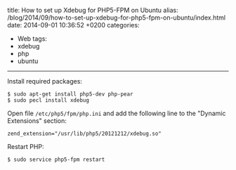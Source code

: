 title: How to set up Xdebug for PHP5-FPM on Ubuntu
alias: /blog/2014/09/how-to-set-up-xdebug-for-php5-fpm-on-ubuntu/index.html
date: 2014-09-01 10:36:52 +0200
categories:
- Web
tags:
- xdebug
- php
- ubuntu
---

Install required packages:

	$ sudo apt-get install php5-dev php-pear
	$ sudo pecl install xdebug

Open file `/etc/php5/fpm/php.ini` and add the following line to the "Dynamic Extensions" section:

	zend_extension="/usr/lib/php5/20121212/xdebug.so"

Restart PHP:

	$ sudo service php5-fpm restart
